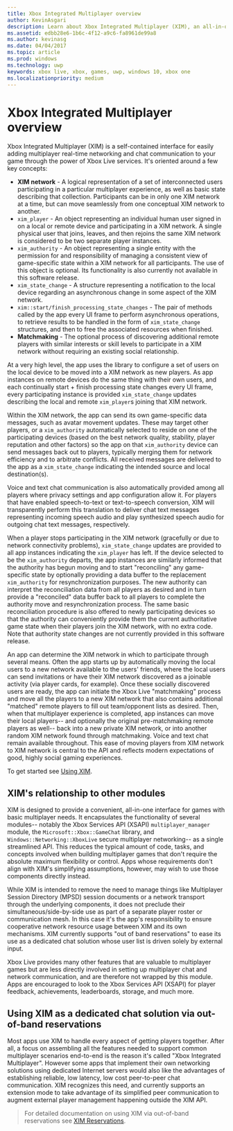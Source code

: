 ```yaml
---
title: Xbox Integrated Multiplayer overview
author: KevinAsgari
description: Learn about Xbox Integrated Multiplayer (XIM), an all-in-one multiplayer/networking/chat solution for Xbox Live games.
ms.assetid: edbb28e6-1b6c-4f12-a9c6-fa8961de99a8
ms.author: kevinasg
ms.date: 04/04/2017
ms.topic: article
ms.prod: windows
ms.technology: uwp
keywords: xbox live, xbox, games, uwp, windows 10, xbox one
ms.localizationpriority: medium
---
```


# Xbox Integrated Multiplayer overview

 Xbox Integrated Multiplayer (XIM) is a self-contained interface for easily adding multiplayer real-time networking and chat communication to your game through the power of Xbox Live services. It's oriented around a few key concepts:

 - **XIM network** - A logical representation of a set of interconnected users participating in a particular multiplayer experience, as well as basic state describing that collection. Participants can be in only one XIM network at a time, but can move seamlessly from one conceptual XIM network to another.
 - `xim_player` - An object representing an individual human user signed in on a local or remote device and participating in a XIM network. A single physical user that joins, leaves, and then rejoins the same XIM network is considered to be two separate player instances.
 - `xim_authority` - An object representing a single entity with the permission for and responsibility of managing a consistent view of game-specific state within a XIM network for all participants. The use of this object is optional. Its functionality is also currently not available in this software release.
 - `xim_state_change` - A structure representing a notification to the local device regarding an asynchronous change in some aspect of the XIM network.
 - `xim::start/finish_processing_state_changes` - The pair of methods called by the app every UI frame to perform asynchronous operations, to retrieve results to be handled in the form of `xim_state_change` structures, and then to free the associated resources when finished.
 - **Matchmaking** - The optional process of discovering additional remote players with similar interests or skill levels to participate in a XIM network without requiring an existing social relationship.

At a very high level, the app uses the library to configure a set of users on the local device to be moved into a XIM network as new players. As app instances on remote devices do the same thing with their own users, and each continually start + finish processing state changes every UI frame, every participating instance is provided `xim_state_change` updates describing the local and remote `xim_player`s joining that XIM network.

Within the XIM network, the app can send its own game-specific data messages, such as avatar movement updates. These may target other players, or a `xim_authority` automatically selected to reside on one of the participating devices (based on the best network quality, stability, player reputation and other factors) so the app on that `xim_authority` device can send messages back out to players, typically merging them for network efficiency and to arbitrate conflicts. All received messages are delivered to the app as a `xim_state_change` indicating the intended source and local destination(s).

Voice and text chat communication is also automatically provided among all players where privacy settings and app configuration allow it. For players that have enabled speech-to-text or text-to-speech conversion, XIM will transparently perform this translation to deliver chat text messages representing incoming speech audio and play synthesized speech audio for outgoing chat text messages, respectively.

When a player stops participating in the XIM network (gracefully or due to network connectivity problems), `xim_state_change` updates are provided to all app instances indicating the `xim_player` has left. If the device selected to be the `xim_authority` departs, the app instances are similarly informed that the authority has begun moving and to start "reconciling" any game-specific state by optionally providing a data buffer to the replacement `xim_authority` for resynchronization purposes. The new authority can interpret the reconciliation data from all players as desired and in turn provide a "reconciled" data buffer back to all players to complete the authority move and resynchronization process. The same basic reconciliation procedure is also offered to newly participating devices so that the authority can conveniently provide them the current authoritative game state when their players join the XIM network, with no extra code. Note that authority state changes are not currently provided in this software release.

An app can determine the XIM network in which to participate through several means. Often the app starts up by automatically moving the local users to a new network available to the users' friends, where the local users can send invitations or have their XIM network discovered as a joinable activity (via player cards, for example). Once these socially discovered users are ready, the app can initiate the Xbox Live "matchmaking" process and move all the players to a new XIM network that also contains additional "matched" remote players to fill out team/opponent lists as desired. Then, when that multiplayer experience is completed, app instances can move their local players-- and optionally the original pre-matchmaking remote players as well-- back into a new private XIM network, or into another random XIM network found through matchmaking. Voice and text chat remain available throughout. This ease of moving players from XIM network to XIM network is central to the API and reflects modern expectations of good, highly social gaming experiences.

To get started see [Using XIM](xbox-integrated-multiplayer/using-xim.md).

## XIM's relationship to other modules

XIM is designed to provide a convenient, all-in-one interface for games with basic multiplayer needs. It encapsulates the functionality of several modules-- notably the Xbox Services API (XSAPI) `multiplayer_manager` module, the `Microsoft::Xbox::GameChat` library, and `Windows::Networking::XboxLive` secure multiplayer networking-- as a single streamlined API. This reduces the typical amount of code, tasks, and concepts involved when building multiplayer games that don't require the absolute maximum flexibility or control. Apps whose requirements don't align with XIM's simplifying assumptions, however, may wish to use those components directly instead.

While XIM is intended to remove the need to manage things like Multiplayer Session Directory (MPSD) session documents or a network transport through the underlying components, it does not preclude their simultaneous/side-by-side use as part of a separate player roster or communication mesh. In this case it's the app's responsibility to ensure cooperative network resource usage between XIM and its own mechanisms. XIM currently supports "out of band reservations" to ease its use as a dedicated chat solution whose user list is driven solely by external input.

Xbox Live provides many other features that are valuable to multiplayer games but are less directly involved in setting up multiplayer chat and network communication, and are therefore not wrapped by this module. Apps are encouraged to look to the Xbox Services API (XSAPI) for player feedback, achievements, leaderboards, storage, and much more.


## Using XIM as a dedicated chat solution via out-of-band reservations

Most apps use XIM to handle every aspect of getting players together. After all, a focus on assembling all the features needed to support common multiplayer scenarios end-to-end is the reason it's called "Xbox Integrated Multiplayer". However some apps that implement their own networking solutions using dedicated Internet servers would also like the advantages of establishing reliable, low latency, low cost peer-to-peer chat communication. XIM recognizes this need, and currently supports an extension mode to take advantage of its simplified peer communication to augment external player management happening outside the XIM API.

> For detailed documentation on using XIM via out-of-band reservations see [XIM Reservations](xbox-integrated-multiplayer/xim-reservations.md).
